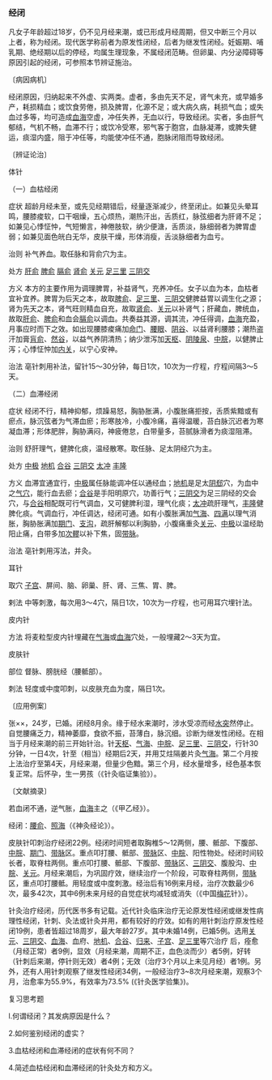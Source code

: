 ### 经闭

凡女子年龄超过18岁，仍不见月经来潮，或已形成月经周期，但又中断三个月以上者，称为经闭。现代医学称前者为原发性闭经，后者为继发性闭经。妊娠期、哺乳期、绝经期以后的停经，均属生理现象，不属经闭范畴。但卵巢、内分泌障碍等原因引起的经闭，可参照本节辨证施治。

〔病因病机〕

经闭原因，归纳起来不外虚、实两类。虚者，多由先天不足，肾气未充，或早婚多产，耗损精血；或饮食劳倦，损及脾胃，化源不足；或大病久病，耗损气血；或失血过多等，均可造成[血海](https://www.gmzyjc.com/read/zjs/zjs3.1.4-6-0.0.1.3.10.md)空虚，冲任失养，无血以行，导致经闭。实者，多由肝气郁结，气机不畅，血滞不行；或饮冷受寒，邪气客于胞宫，血脉凝滞，或脾失健运，痰湿内盛，阻于冲任等，均能使冲任不通，胞脉闭阻而导致经闭。

〔辨证论治〕

体针

（一）血枯经闭

症状  超龄月经未至，或先见经期错后，经量逐渐减少，终至闭止。如兼见头晕耳鸣，腰膝痠软，口干咽燥，五心烦热，潮热汗出，舌质红，脉弦细者为肝肾不足；如兼见心悸怔忡，气短懒言，神倦肢软，纳少便溏，舌质淡，脉细弱者为脾胃虚弱；如兼见面色㿠白无华，皮肤干燥，形体消瘦，舌淡脉细者为血亏。

治则  补气养血。取任脉和背俞穴为主。

处方  [肝俞](https://www.gmzyjc.com/read/zjs/zjs3.1.7-8-0.0.1.3.18.md)  [脾俞](https://www.gmzyjc.com/read/zjs/zjs3.1.7-8-0.0.1.3.20.md)  [膈俞](https://www.gmzyjc.com/read/zjs/zjs3.1.7-8-0.0.1.3.17.md)  [肾俞](https://www.gmzyjc.com/read/zjs/zjs3.1.7-8-0.0.1.3.23.md)  [关元](https://www.gmzyjc.com/read/zjs/zjs3.2.1-0.1.1.3.4.md)  [足三里](https://www.gmzyjc.com/read/zjs/zjs3.1.1-3-0.1.3.3.36.md)  [三阴交](https://www.gmzyjc.com/read/zjs/zjs3.1.4-6-0.0.1.3.6.md)

方义  本方的主要作用为调理脾胃，补益肾气，充养冲任。女子以血为本，血枯者宜补宜养。脾胃为后天之本，故取[脾俞](https://www.gmzyjc.com/read/zjs/zjs3.1.7-8-0.0.1.3.20.md)、[足三里](https://www.gmzyjc.com/read/zjs/zjs3.1.1-3-0.1.3.3.36.md)、[三阴交](https://www.gmzyjc.com/read/zjs/zjs3.1.4-6-0.0.1.3.6.md)健脾益胃以调生化之源；肾为先天之本，肾气旺则精血自充，故取[肾俞](https://www.gmzyjc.com/read/zjs/zjs3.1.7-8-0.0.1.3.23.md)、[关元](https://www.gmzyjc.com/read/zjs/zjs3.2.1-0.1.1.3.4.md)以补肾气；肝藏血，脾统血，故取[肝俞](https://www.gmzyjc.com/read/zjs/zjs3.1.7-8-0.0.1.3.18.md)、[脾俞](https://www.gmzyjc.com/read/zjs/zjs3.1.7-8-0.0.1.3.20.md)和血会[膈俞](https://www.gmzyjc.com/read/zjs/zjs3.1.7-8-0.0.1.3.17.md)以调血。共奏益其源，调其流，冲任得调，[血海](https://www.gmzyjc.com/read/zjs/zjs3.1.4-6-0.0.1.3.10.md)充盈，月事应时而下之效。如出现腰膝痠痛加[命门](https://www.gmzyjc.com/read/zjs/zjs3.2.2-0.0.1.3.4.md)、[腰眼](https://www.gmzyjc.com/read/zjs/zjs3.4-0.1.2.6.0.md)、[阴谷](https://www.gmzyjc.com/read/zjs/zjs3.1.7-8-0.0.2.3.10.md)、以益肾利腰膝；潮热盗汗加膏[肓俞](https://www.gmzyjc.com/read/zjs/zjs3.1.7-8-0.0.2.3.16.md)、[然谷](https://www.gmzyjc.com/read/zjs/zjs3.1.7-8-0.0.2.3.2.md)，以益气养阴清热；纳少泄泻加[天枢](https://www.gmzyjc.com/read/zjs/zjs3.1.1-3-0.1.3.3.25.md)、[阴陵泉](https://www.gmzyjc.com/read/zjs/zjs3.1.4-6-0.0.1.3.9.md)、[中脘](https://www.gmzyjc.com/read/zjs/zjs3.2.1-0.1.1.3.11.md)，以健脾止泻；心悸怔忡加[内关](https://www.gmzyjc.com/read/zjs/zjs3.1.9-12-0.0.1.3.6.md)，以宁心安神。

治法  亳针刺用补法，留针15～30分钟，每日1次，10次为一疗程，疗程间隔3～5天。

（二）血滞经闭

症状  经闭不行，精神抑郁，烦躁易怒，胸胁胀满，小腹胀痛拒按，舌质紫黯或有瘀点，脉沉弦者为气滞血瘀；形寒肢冷，小腹冷痛，喜得温暖，苔白脉沉迟者为寒凝血滞；形体肥胖，胸胁满闷，神疲倦怠，白带量多，苔腻脉滑者为痰湿阻滞。

治则  舒肝理气，健脾化痰，温经散寒。取任脉、足太阴经穴为主。

处方  [中极](https://www.gmzyjc.com/read/zjs/zjs3.2.1-0.1.1.3.3.md)  [地机](https://www.gmzyjc.com/read/zjs/zjs3.1.4-6-0.0.1.3.8.md)  [合谷](https://www.gmzyjc.com/read/zjs/zjs3.1.1-3-0.1.2.3.4.md)  [三阴交](https://www.gmzyjc.com/read/zjs/zjs3.1.4-6-0.0.1.3.6.md)  [太冲](https://www.gmzyjc.com/read/zjs/zjs3.1.9-12-0.0.4.3.3.md)  [丰隆](https://www.gmzyjc.com/read/zjs/zjs3.1.1-3-0.1.3.3.40.md)

方义  血滞宜通宜行，[中极](https://www.gmzyjc.com/read/zjs/zjs3.2.1-0.1.1.3.3.md)属任脉能调冲任以通经血；[地机](https://www.gmzyjc.com/read/zjs/zjs3.1.4-6-0.0.1.3.8.md)是足太[阴郄](https://www.gmzyjc.com/read/zjs/zjs3.1.4-6-0.0.2.3.6.md)穴，为血中之[气穴](https://www.gmzyjc.com/read/zjs/zjs3.1.7-8-0.0.2.3.13.md)，能行血去瘀；[合谷](https://www.gmzyjc.com/read/zjs/zjs3.1.1-3-0.1.2.3.4.md)是手阳明原穴，功善行气；[三阴交](https://www.gmzyjc.com/read/zjs/zjs3.1.4-6-0.0.1.3.6.md)为足三阴经的交会穴，与[合谷](https://www.gmzyjc.com/read/zjs/zjs3.1.1-3-0.1.2.3.4.md)相配既可行气调血，又可健脾利湿，理气化痰；[太冲](https://www.gmzyjc.com/read/zjs/zjs3.1.9-12-0.0.4.3.3.md)疏肝理气，[丰隆](https://www.gmzyjc.com/read/zjs/zjs3.1.1-3-0.1.3.3.40.md)健脾化痰。气调血行，冲任调达，经闭可通。如有小腹胀满加[气海](https://www.gmzyjc.com/read/zjs/zjs3.2.1-0.1.1.3.6.md)、[四满](https://www.gmzyjc.com/read/zjs/zjs3.1.7-8-0.0.2.3.14.md)以理气消胀，胸胁胀满加[期门](https://www.gmzyjc.com/read/zjs/zjs3.1.9-12-0.0.4.3.14.md)、[支沟](https://www.gmzyjc.com/read/zjs/zjs3.1.9-12-0.0.2.3.6.md)，疏肝解郁以利胸胁，小腹痛重灸[关元](https://www.gmzyjc.com/read/zjs/zjs3.2.1-0.1.1.3.4.md)、[中极](https://www.gmzyjc.com/read/zjs/zjs3.2.1-0.1.1.3.3.md)以温经助阳止痛，白带多加[次髎](https://www.gmzyjc.com/read/zjs/zjs3.1.7-8-0.0.1.3.32.md)以补下焦，固[带脉](https://www.gmzyjc.com/read/zjs/zjs3.1.9-12-0.0.3.3.26.md)。

治法  亳针刺用泻法，并灸。

耳针

取穴  [子宫](https://www.gmzyjc.com/read/zjs/zjs3.4-0.1.3.5.0.md)、屏间、脑、卵巢、肝、肾、三焦、胃、脾。

剌法  中等刺激，每次用3～4穴，隔日1次，10次为一疗程，也可用耳穴埋针法。

皮内针

方法  将麦粒型皮内针埋藏在[气海](https://www.gmzyjc.com/read/zjs/zjs3.2.1-0.1.1.3.6.md)或[血海](https://www.gmzyjc.com/read/zjs/zjs3.1.4-6-0.0.1.3.10.md)穴处，一般埋藏2～3天为宜。

皮肤针

部位  督脉、膀胱经（腰骶部）。

刺法  轻度或中度叩刺，以皮肤充血为度，隔日1次。

〔应用例案〕

张××，24岁，已婚。闭经8月余。缘于经水来潮时，涉水受凉而经[水突](https://www.gmzyjc.com/read/zjs/zjs3.1.1-3-0.1.3.3.10.md)然停止。自觉腰痛乏力，精神萎靡，食欲不振，苔薄白，脉沉细。诊断为继发性闭经。在相当于月经来潮的前三开始针治。针[天枢](https://www.gmzyjc.com/read/zjs/zjs3.1.1-3-0.1.3.3.25.md)、[气海](https://www.gmzyjc.com/read/zjs/zjs3.2.1-0.1.1.3.6.md)、[中脘](https://www.gmzyjc.com/read/zjs/zjs3.2.1-0.1.1.3.11.md)、[足三里](https://www.gmzyjc.com/read/zjs/zjs3.1.1-3-0.1.3.3.36.md)、[三阴交](https://www.gmzyjc.com/read/zjs/zjs3.1.4-6-0.0.1.3.6.md)，行针30分钟，一日4次，针至（相当）经期后2天，并用艾炷隔姜片灸[气海](https://www.gmzyjc.com/read/zjs/zjs3.2.1-0.1.1.3.6.md)。第二个月按上法治疗至第4天，月经来潮，但量少色黯。第三个月，经水量增多，经色基本恢复正常。后怀孕，生一男孩（《针灸临证集验》）。

〔文献摘录〕

若血闭不通，逆气胀，[血海](https://www.gmzyjc.com/read/zjs/zjs3.1.4-6-0.0.1.3.10.md)主之（《甲乙经》）。

经闭：[腰俞](https://www.gmzyjc.com/read/zjs/zjs3.2.2-0.0.1.3.2.md)、[照海](https://www.gmzyjc.com/read/zjs/zjs3.1.7-8-0.0.2.3.6.md)（《神灸经论》）。

皮肤针叩刺治疗经闭22例。经闭时间短者取胸椎5～12两侧，腰、骶部、下腹部、[中脘](https://www.gmzyjc.com/read/zjs/zjs3.2.1-0.1.1.3.11.md)、[期门](https://www.gmzyjc.com/read/zjs/zjs3.1.9-12-0.0.4.3.14.md)、[带脉](https://www.gmzyjc.com/read/zjs/zjs3.1.9-12-0.0.3.3.26.md)区。重点叩打腰、骶部、[带脉](https://www.gmzyjc.com/read/zjs/zjs3.1.9-12-0.0.3.3.26.md)区、[中脘](https://www.gmzyjc.com/read/zjs/zjs3.2.1-0.1.1.3.11.md)、阳性物处。经闭时间较长者，取脊柱两侧。重点叩打腰、骶部、下腹部、[带脉](https://www.gmzyjc.com/read/zjs/zjs3.1.9-12-0.0.3.3.26.md)区、[三阴交](https://www.gmzyjc.com/read/zjs/zjs3.1.4-6-0.0.1.3.6.md)、腹股沟、[中脘](https://www.gmzyjc.com/read/zjs/zjs3.2.1-0.1.1.3.11.md)、[关元](https://www.gmzyjc.com/read/zjs/zjs3.2.1-0.1.1.3.4.md)。月经来潮后，为巩固疗效，继续治疗一个阶段，可取脊柱两侧，[带脉](https://www.gmzyjc.com/read/zjs/zjs3.1.9-12-0.0.3.3.26.md)区，重点叩打腰骶。用轻度或中度刺激。经治后有16例来月经，治疗次数最少6次，最多42次，其中6例未来月经的自觉症状均减轻或消失（《中国[梅花](https://www.gmzyjc.com/read/bc/bc11-0.0.20.0.0.md)针》）。

针灸治疗经闭，历代医书多有记载。近代针灸临床治疗无论原发性经闭或继发性病理性经闭，针刺、灸法或针灸并用，都有较好的疗效。如有的用针刺治疗原发性经闭19例，患者皆超过18周岁，最大年龄27岁。其中未婚14例，已婚5例。选用[关元](https://www.gmzyjc.com/read/zjs/zjs3.2.1-0.1.1.3.4.md)、[三阴交](https://www.gmzyjc.com/read/zjs/zjs3.1.4-6-0.0.1.3.6.md)、[血海](https://www.gmzyjc.com/read/zjs/zjs3.1.4-6-0.0.1.3.10.md)、血府、[地机](https://www.gmzyjc.com/read/zjs/zjs3.1.4-6-0.0.1.3.8.md)、[合谷](https://www.gmzyjc.com/read/zjs/zjs3.1.1-3-0.1.2.3.4.md)、[归来](https://www.gmzyjc.com/read/zjs/zjs3.1.1-3-0.1.3.3.29.md)、[子宫](https://www.gmzyjc.com/read/zjs/zjs3.4-0.1.3.5.0.md)、[足三里](https://www.gmzyjc.com/read/zjs/zjs3.1.1-3-0.1.3.3.36.md)等穴治疗
后，痊愈（月经正常）者9例，显效（月经来潮，周期不正，血色淡而少）者5例，好转（针刺后来潮，停针则无效）者4例；无效（治疗3个月以上未见月经）者1例。另外，还有人用针刺观察了继发性经闭34例，一般经治疗3~8次月经来潮，观察3个月，治愈率为55.9%，有效率为73.5% (《针灸医学验集》)。

复习思考题

l.何谓经闭？其发病原因是什么？

2.如何鉴别经闭的虚实？

3.血枯经闭和血滞经闭的症状有何不同？

4.简述血枯经闭和血滞经闭的针灸处方和方义。
